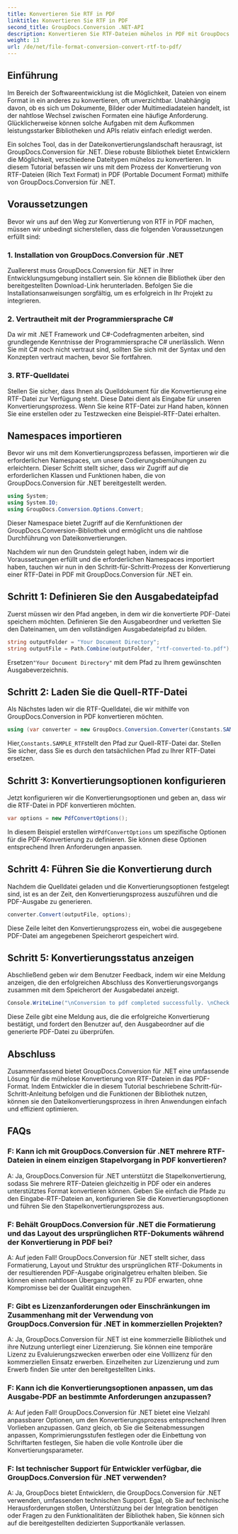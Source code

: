 ```yaml
---
title: Konvertieren Sie RTF in PDF
linktitle: Konvertieren Sie RTF in PDF
second_title: GroupDocs.Conversion .NET-API
description: Konvertieren Sie RTF-Dateien mühelos in PDF mit GroupDocs.Conversion für .NET. Befolgen Sie unsere Schritt-für-Schritt-Anleitung zur Integration und nutzen Sie die Leistungsfähigkeit der Dateikonvertierung.
weight: 13
url: /de/net/file-format-conversion-convert-rtf-to-pdf/
---
```

## Einführung

Im Bereich der Softwareentwicklung ist die Möglichkeit, Dateien von einem Format in ein anderes zu konvertieren, oft unverzichtbar. Unabhängig davon, ob es sich um Dokumente, Bilder oder Multimediadateien handelt, ist der nahtlose Wechsel zwischen Formaten eine häufige Anforderung. Glücklicherweise können solche Aufgaben mit dem Aufkommen leistungsstarker Bibliotheken und APIs relativ einfach erledigt werden.

Ein solches Tool, das in der Dateikonvertierungslandschaft herausragt, ist GroupDocs.Conversion für .NET. Diese robuste Bibliothek bietet Entwicklern die Möglichkeit, verschiedene Dateitypen mühelos zu konvertieren. In diesem Tutorial befassen wir uns mit dem Prozess der Konvertierung von RTF-Dateien (Rich Text Format) in PDF (Portable Document Format) mithilfe von GroupDocs.Conversion für .NET.

## Voraussetzungen

Bevor wir uns auf den Weg zur Konvertierung von RTF in PDF machen, müssen wir unbedingt sicherstellen, dass die folgenden Voraussetzungen erfüllt sind:

### 1. Installation von GroupDocs.Conversion für .NET

Zuallererst muss GroupDocs.Conversion für .NET in Ihrer Entwicklungsumgebung installiert sein. Sie können die Bibliothek über den bereitgestellten Download-Link herunterladen. Befolgen Sie die Installationsanweisungen sorgfältig, um es erfolgreich in Ihr Projekt zu integrieren.

### 2. Vertrautheit mit der Programmiersprache C#

Da wir mit .NET Framework und C#-Codefragmenten arbeiten, sind grundlegende Kenntnisse der Programmiersprache C# unerlässlich. Wenn Sie mit C# noch nicht vertraut sind, sollten Sie sich mit der Syntax und den Konzepten vertraut machen, bevor Sie fortfahren.

### 3. RTF-Quelldatei

Stellen Sie sicher, dass Ihnen als Quelldokument für die Konvertierung eine RTF-Datei zur Verfügung steht. Diese Datei dient als Eingabe für unseren Konvertierungsprozess. Wenn Sie keine RTF-Datei zur Hand haben, können Sie eine erstellen oder zu Testzwecken eine Beispiel-RTF-Datei erhalten.

## Namespaces importieren

Bevor wir uns mit dem Konvertierungsprozess befassen, importieren wir die erforderlichen Namespaces, um unsere Codierungsbemühungen zu erleichtern. Dieser Schritt stellt sicher, dass wir Zugriff auf die erforderlichen Klassen und Funktionen haben, die von GroupDocs.Conversion für .NET bereitgestellt werden.

```csharp
using System;
using System.IO;
using GroupDocs.Conversion.Options.Convert;
```

Dieser Namespace bietet Zugriff auf die Kernfunktionen der GroupDocs.Conversion-Bibliothek und ermöglicht uns die nahtlose Durchführung von Dateikonvertierungen.

Nachdem wir nun den Grundstein gelegt haben, indem wir die Voraussetzungen erfüllt und die erforderlichen Namespaces importiert haben, tauchen wir nun in den Schritt-für-Schritt-Prozess der Konvertierung einer RTF-Datei in PDF mit GroupDocs.Conversion für .NET ein.

## Schritt 1: Definieren Sie den Ausgabedateipfad

Zuerst müssen wir den Pfad angeben, in dem wir die konvertierte PDF-Datei speichern möchten. Definieren Sie den Ausgabeordner und verketten Sie den Dateinamen, um den vollständigen Ausgabedateipfad zu bilden.

```csharp
string outputFolder = "Your Document Directory";
string outputFile = Path.Combine(outputFolder, "rtf-converted-to.pdf");
```

 Ersetzen`"Your Document Directory"` mit dem Pfad zu Ihrem gewünschten Ausgabeverzeichnis.

## Schritt 2: Laden Sie die Quell-RTF-Datei

Als Nächstes laden wir die RTF-Quelldatei, die wir mithilfe von GroupDocs.Conversion in PDF konvertieren möchten.

```csharp
using (var converter = new GroupDocs.Conversion.Converter(Constants.SAMPLE_RTF))
```

 Hier,`Constants.SAMPLE_RTF`stellt den Pfad zur Quell-RTF-Datei dar. Stellen Sie sicher, dass Sie es durch den tatsächlichen Pfad zu Ihrer RTF-Datei ersetzen.

## Schritt 3: Konvertierungsoptionen konfigurieren

Jetzt konfigurieren wir die Konvertierungsoptionen und geben an, dass wir die RTF-Datei in PDF konvertieren möchten.

```csharp
var options = new PdfConvertOptions();
```

 In diesem Beispiel erstellen wir`PdfConvertOptions` um spezifische Optionen für die PDF-Konvertierung zu definieren. Sie können diese Optionen entsprechend Ihren Anforderungen anpassen.

## Schritt 4: Führen Sie die Konvertierung durch

Nachdem die Quelldatei geladen und die Konvertierungsoptionen festgelegt sind, ist es an der Zeit, den Konvertierungsprozess auszuführen und die PDF-Ausgabe zu generieren.

```csharp
converter.Convert(outputFile, options);
```

Diese Zeile leitet den Konvertierungsprozess ein, wobei die ausgegebene PDF-Datei am angegebenen Speicherort gespeichert wird.

## Schritt 5: Konvertierungsstatus anzeigen

Abschließend geben wir dem Benutzer Feedback, indem wir eine Meldung anzeigen, die den erfolgreichen Abschluss des Konvertierungsvorgangs zusammen mit dem Speicherort der Ausgabedatei anzeigt.

```csharp
Console.WriteLine("\nConversion to pdf completed successfully. \nCheck output in {0}", outputFolder);
```

Diese Zeile gibt eine Meldung aus, die die erfolgreiche Konvertierung bestätigt, und fordert den Benutzer auf, den Ausgabeordner auf die generierte PDF-Datei zu überprüfen.

## Abschluss

Zusammenfassend bietet GroupDocs.Conversion für .NET eine umfassende Lösung für die mühelose Konvertierung von RTF-Dateien in das PDF-Format. Indem Entwickler die in diesem Tutorial beschriebene Schritt-für-Schritt-Anleitung befolgen und die Funktionen der Bibliothek nutzen, können sie den Dateikonvertierungsprozess in ihren Anwendungen einfach und effizient optimieren.

## FAQs

### F: Kann ich mit GroupDocs.Conversion für .NET mehrere RTF-Dateien in einem einzigen Stapelvorgang in PDF konvertieren?

A: Ja, GroupDocs.Conversion für .NET unterstützt die Stapelkonvertierung, sodass Sie mehrere RTF-Dateien gleichzeitig in PDF oder ein anderes unterstütztes Format konvertieren können. Geben Sie einfach die Pfade zu den Eingabe-RTF-Dateien an, konfigurieren Sie die Konvertierungsoptionen und führen Sie den Stapelkonvertierungsprozess aus.

### F: Behält GroupDocs.Conversion für .NET die Formatierung und das Layout des ursprünglichen RTF-Dokuments während der Konvertierung in PDF bei?

A: Auf jeden Fall! GroupDocs.Conversion für .NET stellt sicher, dass Formatierung, Layout und Struktur des ursprünglichen RTF-Dokuments in der resultierenden PDF-Ausgabe originalgetreu erhalten bleiben. Sie können einen nahtlosen Übergang von RTF zu PDF erwarten, ohne Kompromisse bei der Qualität einzugehen.

### F: Gibt es Lizenzanforderungen oder Einschränkungen im Zusammenhang mit der Verwendung von GroupDocs.Conversion für .NET in kommerziellen Projekten?

A: Ja, GroupDocs.Conversion für .NET ist eine kommerzielle Bibliothek und ihre Nutzung unterliegt einer Lizenzierung. Sie können eine temporäre Lizenz zu Evaluierungszwecken erwerben oder eine Volllizenz für den kommerziellen Einsatz erwerben. Einzelheiten zur Lizenzierung und zum Erwerb finden Sie unter den bereitgestellten Links.

### F: Kann ich die Konvertierungsoptionen anpassen, um das Ausgabe-PDF an bestimmte Anforderungen anzupassen?

A: Auf jeden Fall! GroupDocs.Conversion für .NET bietet eine Vielzahl anpassbarer Optionen, um den Konvertierungsprozess entsprechend Ihren Vorlieben anzupassen. Ganz gleich, ob Sie die Seitenabmessungen anpassen, Komprimierungsstufen festlegen oder die Einbettung von Schriftarten festlegen, Sie haben die volle Kontrolle über die Konvertierungsparameter.

### F: Ist technischer Support für Entwickler verfügbar, die GroupDocs.Conversion für .NET verwenden?

A: Ja, GroupDocs bietet Entwicklern, die GroupDocs.Conversion für .NET verwenden, umfassenden technischen Support. Egal, ob Sie auf technische Herausforderungen stoßen, Unterstützung bei der Integration benötigen oder Fragen zu den Funktionalitäten der Bibliothek haben, Sie können sich auf die bereitgestellten dedizierten Supportkanäle verlassen.